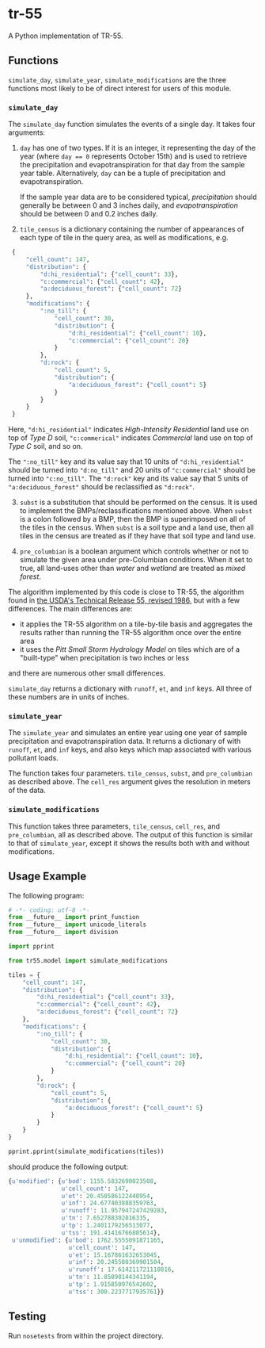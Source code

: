 # tr-55

A Python implementation of TR-55.

## Functions

`simulate_day`, `simulate_year`, `simulate_modifications` are the three functions most likely to be of direct interest for users of this module.

### `simulate_day`

The `simulate_day` function simulates the events of a single day.  It takes four arguments:

   1. `day` has one of two types.  If it is an integer, it representing the day of the year (where `day == 0` represents October 15th) and is used to retrieve the precipitation and evapotranspiration for that day from the sample year table.  Alternatively, `day` can be a tuple of precipitation and evapotranspiration.

      If the sample year data are to be considered typical, *precipitation* should generally be between 0 and 3 inches daily, and *evapotranspiration* should be between 0 and 0.2 inches daily.

   2. `tile_census` is a dictionary containing the number of appearances of each type of tile in the query area, as well as modifications, e.g.
   ```Python
    {
        "cell_count": 147,
        "distribution": {
            "d:hi_residential": {"cell_count": 33},
            "c:commercial": {"cell_count": 42},
            "a:deciduous_forest": {"cell_count": 72}
        },
        "modifications": {
            ":no_till": {
                "cell_count": 30,
                "distribution": {
                    "d:hi_residential": {"cell_count": 10},
                    "c:commercial": {"cell_count": 20}
                }
            },
            "d:rock": {
                "cell_count": 5,
                "distribution": {
                    "a:deciduous_forest": {"cell_count": 5}
                }
            }
        }
    }
   ```
   Here, `"d:hi_residential"` indicates *High-Intensity Residential* land use on top of *Type D* soil, `"c:commerical"` indicates *Commercial* land use on top of *Type C* soil, and so on.

   The `":no_till"` key and its value say that 10 units of `"d:hi_residential"` should be turned into `"d:no_till"` and 20 units of `"c:commercial"` should be turned into `"c:no_till"`.  The `"d:rock"` key and its value say that 5 units of `"a:deciduous_forest"` should be reclassified as `"d:rock"`.

   3. `subst` is a substitution that should be performed on the census.  It is used to implement the BMPs/reclassifications mentioned above.  When `subst` is a colon followed by a BMP, then the BMP is superimposed on all of the tiles in the census.  When `subst` is a soil type and a land use, then all tiles in the census are treated as if they have that soil type and land use.

   4. `pre_columbian` is a boolean argument which controls whether or not to simulate the given area under pre-Columbian conditions.  When it set to true, all land-uses other than *water* and *wetland* are treated as *mixed forest*.

The algorithm implemented by this code is close to TR-55, the algorithm found in [the USDA's Technical Release 55, revised 1986](http://www.cpesc.org/reference/tr55.pdf), but with a few differences.  The main differences are:

   * it applies the TR-55 algorithm on a tile-by-tile basis and aggregates the results rather than running the TR-55 algorithm once over the entire area
   * it uses the *Pitt Small Storm Hydrology Model* on tiles which are of a "built-type" when precipitation is two inches or less

and there are numerous other small differences.

`simulate_day` returns a dictionary with `runoff`, `et`, and `inf` keys.  All three of these numbers are in units of inches.

### `simulate_year`

The `simulate_year` and simulates an entire year using one year of sample precipitation and evapotranspiration data.  It returns a dictionary of with `runoff`, `et`, and `inf` keys, and also keys which map associated with various pollutant loads.

The function takes four parameters.  `tile_census`, `subst`, and `pre_columbian` as described above.  The `cell_res` argument gives the resolution in meters of the data.

### `simulate_modifications`

This function takes three parameters, `tile_census`, `cell_res`, and `pre_columbian`, all as described above.  The output of this function is similar to that of `simulate_year`, except it shows the results both with and without modifications.

## Usage Example

The following program:
```Python
# -*- coding: utf-8 -*-
from __future__ import print_function
from __future__ import unicode_literals
from __future__ import division

import pprint

from tr55.model import simulate_modifications

tiles = {
    "cell_count": 147,
    "distribution": {
        "d:hi_residential": {"cell_count": 33},
        "c:commercial": {"cell_count": 42},
        "a:deciduous_forest": {"cell_count": 72}
    },
    "modifications": {
        ":no_till": {
            "cell_count": 30,
            "distribution": {
                "d:hi_residential": {"cell_count": 10},
                "c:commercial": {"cell_count": 20}
            }
        },
        "d:rock": {
            "cell_count": 5,
            "distribution": {
                "a:deciduous_forest": {"cell_count": 5}
            }
        }
    }
}

pprint.pprint(simulate_modifications(tiles))
```
should produce the following output:
```Python
{u'modified': {u'bod': 1155.5832690023508,
               u'cell_count': 147,
               u'et': 20.450586122448954,
               u'inf': 24.677403888359763,
               u'runoff': 11.957947247429283,
               u'tn': 7.652788302816335,
               u'tp': 1.2401179256513077,
               u'tss': 191.41416766805614},
 u'unmodified': {u'bod': 1762.5555091871165,
                 u'cell_count': 147,
                 u'et': 15.167861632653045,
                 u'inf': 20.245580369901504,
                 u'runoff': 17.614211721110816,
                 u'tn': 11.85898144341194,
                 u'tp': 1.915850976542602,
                 u'tss': 300.2237717935761}}
```

## Testing

Run `nosetests` from within the project directory.
